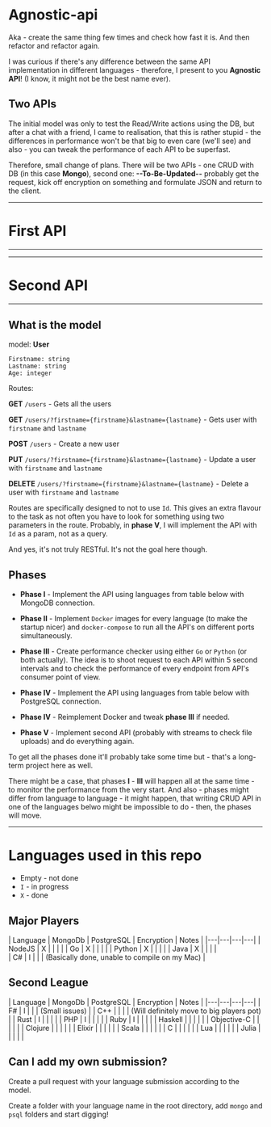 # Agnostic-api

Aka - create the same thing few times and check how fast it is. And then refactor and refactor again.

I was curious if there's any difference between the same API implementation in different languages - therefore, I present to you **Agnostic API**! (I know, it might not be the best name ever).

## Two APIs

The initial model was only to test the Read/Write actions using the DB, but after a chat with a friend, I came to realisation, that this is rather stupid - the differences in performance won't be that big to even care (we'll see) and also - you can tweak the performance of each API to be superfast.

Therefore, small change of plans. There will be two APIs - one CRUD with DB (in this case **Mongo**), second one: **--To-Be-Updated--** probably get the request, kick off encryption on something and formulate JSON and return to the client.

---

# First API

---



---

# Second API

---

## What is the model

model: **User**

```
Firstname: string
Lastname: string
Age: integer
```

Routes:

**GET** `/users` - Gets all the users

**GET** `/users/?firstname={firstname}&lastname={lastname}` - Gets user with `firstname` and `lastname`

**POST** `/users` - Create a new user

**PUT** `/users/?firstname={firstname}&lastname={lastname}` - Update a user with `firstname` and `lastname`

**DELETE** `/users/?firstname={firstname}&lastname={lastname}` - Delete a user with `firstname` and `lastname`

Routes are specifically designed to not to use `Id`. This gives an extra flavour to the task as not often you have to look for something using two parameters in the route. Probably, in **phase V**, I will implement the API with `Id` as a param, not as a query.

And yes, it's not truly RESTful. It's not the goal here though.

## Phases

* **Phase I** - Implement the API using languages from table below with MongoDB connection.

* **Phase II** - Implement `Docker` images for every language (to make the startup nicer) and `docker-compose` to run all the API's on different ports simultaneously.

* **Phase III** - Create performance checker using either `Go` or `Python` (or both actually). The idea is to shoot request to each API within 5 second intervals and to check the performance of every endpoint from API's consumer point of view.

* **Phase IV** - Implement the API using languages from table below with PostgreSQL connection.

* **Phase IV** - Reimplement Docker and tweak **phase III** if needed.

* **Phase V** - Implement second API (probably with streams to check file uploads) and do everything again. 

To get all the phases done it'll probably take some time but - that's a long-term project here as well.

There might be a case, that phases **I** - **III** will happen all at the same time - to monitor the performance from the very start. And also - phases might differ from language to language - it might happen, that writing CRUD API in one of the languages belwo might be impossible to do - then, the phases will move.

---

# Languages used in this repo

* Empty - not done
* `I` - in progress
* `X` - done

## Major Players

| Language | MongoDb | PostgreSQL | Encryption | Notes |
|---|---|---|---|
| NodeJS      | X |   |   |   |
| Go          | X |   |   |   |
| Python      | X |   |   |   | 
| Java        | X |   |   |   |   
| C#          | I |   |   | (Basically done, unable to compile on my Mac) |

## Second League

| Language | MongoDb | PostgreSQL | Encryption | Notes |
|---|---|---|---|
| F#          | I |   |   | (Small issues) | 
| C++         |   |   |   | (Will definitely move to big players pot) |
| Rust        | I |   |   |   |
| PHP         | I |   |   |   |
| Ruby        | I |   |   |   |
| Haskell     |   |   |   |   |
| Objective-C |   |   |   |   |
| Clojure     |   |   |   |   |
| Elixir      |   |   |   |   |
| Scala       |   |   |   |   |
| C           |   |   |   |   |
| Lua         |   |   |   |   |
| Julia       |   |   |   |   |

## Can I add my own submission?

Create a pull request with your language submission according to the model. 

Create a folder with your language name in the root directory, add `mongo` and `psql` folders and start digging!
